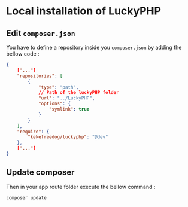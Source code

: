 # Local installation of LuckyPHP

## Edit `composer.json`

You have to define a repository inside you `composer.json` by adding the bellow code :
```json
{ 
    ["..."]
    "repositories": [
        {
            "type": "path",
            // Path of the luckyPHP folder
            "url": "../LuckyPHP",
            "options": {
                "symlink": true
            }
        }
    ],
    "require": {
        "kekefreedog/luckyphp": "@dev"
    },
    ["..."]
}
```

## Update composer

Then in your app route folder execute the bellow command :
```sh
composer update
```